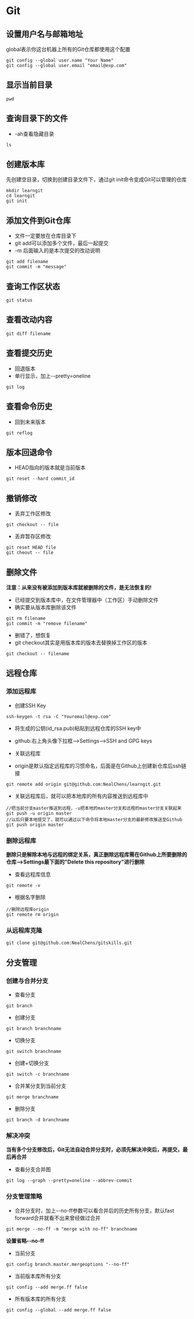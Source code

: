 # Git

## 设置用户名与邮箱地址
global表示你这台机器上所有的Git仓库都使用这个配置
```
git config --global user.name "Your Name"
git config --global user.email "email@exp.com"
```

## 显示当前目录
```
pwd
```

## 查询目录下的文件
- -ah查看隐藏目录
```
ls
```

## 创建版本库
先创建空目录，切换到创建目录文件下，通过git init命令变成Git可以管理的仓库
```
mkdir learngit
cd learngit
git init
```

## 添加文件到Git仓库
- 文件一定要放在仓库目录下
- git add可以添加多个文件，最后一起提交
- -m 后面输入的是本次提交的改动说明
```
git add filename
git commit -m "message"
```

## 查询工作区状态
```
git status
```

## 查看改动内容
```
git diff filename
```

## 查看提交历史
- 回退版本
- 单行显示，加上--pretty=oneline
```
git log
```

## 查看命令历史
- 回到未来版本
```
git reflog
```

## 版本回退命令
- HEAD指向的版本就是当前版本
```
git reset --hard commit_id
```

## 撤销修改
- 丢弃工作区修改
```
git checkout -- file
```
- 丢弃暂存区修改
```
git reset HEAD file
git cheout -- file
```

## 删除文件
**注意：从来没有被添加到版本库就被删除的文件，是无法恢复的!**
- 已经提交到版本库中，在文件管理器中（工作区）手动删除文件
- 确实要从版本库删除该文件
```
git rm filename
git commit -m "remove filename"
```
- 删错了，想恢复
- git checkout其实是用版本库的版本去替换掉工作区的版本
```
git checkout -- filename
```

## 远程仓库
### 添加远程库
- 创建SSH Key
```
ssh-keygen -t rsa -C "Youremail@exp.com"
```
- 将生成的公钥(id_rsa.pub)粘贴到远程仓库的SSH key中
- github:右上角头像下拉框-->Settings-->SSH and GPG keys

- 关联远程库
- origin是默认指定远程库的习惯命名，后面是在Github上创建新仓库后ssh链接
```
git remote add origin git@github.com:NealChens/learngit.git
```
- 关联远程库后，就可以把本地库的所有内容推送到远程库中
```
//把当前分支master推送到远程，-u把本地的master分支和远程的master分支关联起来
git push -u origin master
//以后只要本地提交了，就可以通过以下命令将本地master分支的最新修改推送至Github
git push origin master
```

### 删除远程库
**删除只是解除本地与远程的绑定关系，真正删除远程库需在Github上所要删除的仓库-->Settings最下面的"Delete this repository"进行删除**
- 查看远程库信息
```
git remote -v
```
- 根据名字删除
```
//删除远程库origin
git remote rm origin
```

### 从远程库克隆
```
git clone git@github.com:NealChens/gitskills.git
```

## 分支管理
### 创建与合并分支
- 查看分支
```
git branch
```
- 创建分支
```
git branch branchname
```
- 切换分支
```
git switch branchname
```
- 创建+切换分支
```
git switch -c branchname
```
- 合并某分支到当前分支
```
git merge branchname
```
- 删除分支
```
git branch -d branchname
```

### 解决冲突
**当有多个分支修改后，Git无法自动合并分支时，必须先解决冲突后，再提交，最后再合并**
- 查看分支合并图
```
git log --graph --pretty=oneline --abbrev-commit
```

### 分支管理策略
- 合并分支时，加上--no-ff参数可以看合并后的历史所有分支，默认fast forward合并就看不出来曾经做过合并
```
git merge --no-ff -m "merge with no-ff" branchname
```
**设置省略--no-ff**
- 当前分支
```
git config branch.master.mergeoptions "--no-ff"
```
- 当前版本库所有分支

```
git config --add merge.ff false
```
- 所有版本库的所有分支

```
git config --global --add merge.ff false
```
